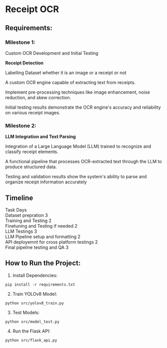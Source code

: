 # Receipt OCR


## Requirements:
### Milestone 1: <br>
Custom OCR Development and Initial Testing 

**Receipt Detection**
 
Labelling Dataset whether it is an image or a 
receipt or not 
 
A custom OCR engine capable of extracting text 
from receipts. 
 
Implement pre-processing techniques like image 
enhancement, noise reduction, and skew 
correction. 
 
Initial testing results demonstrate the OCR engine's 
accuracy and reliability on various receipt images.


### Milestone 2: <br>
**LLM Integration and Text Parsing**

Integration of a Large Language Model (LLM) 
trained to recognize and classify receipt elements. 
 
A functional pipeline that processes OCR-extracted 
text through the LLM to produce structured data. 
 
Testing and validation results show the system's 
ability to parse and organize receipt information 
accurately

## Timeline
Task	                                  Days <br>
Dataset prepration	                        3   <br>
Training and Testing 	                    2   <br>
Finetuning and Testing if needed	        2   <br>
LLM Testings 	                            3   <br>
LLM Pipeline setup and formatting	        2   <br>
API deployemnt for cross platform testings	2   <br>
Final pipeline testing and QA	            3   <br>



## How to Run the Project:

1. Install Dependencies:
```shell
pip install -r requirements.txt
```

2. Train YOLOv8 Model:
```shell
python src/yolov8_train.py
```

3. Test Models:
```shell
python src/model_test.py

```

4. Run the Flask API:
```shell
python src/flask_api.py
```
